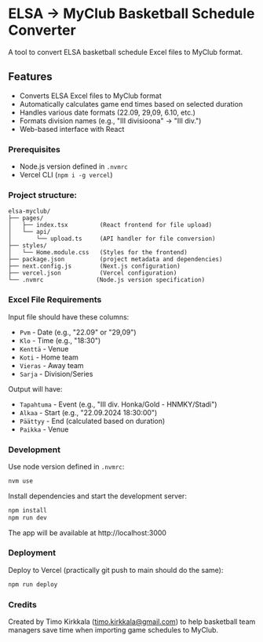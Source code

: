 # ELSA -> MyClub Basketball Schedule Converter

A tool to convert ELSA basketball schedule Excel files to MyClub format.

## Features

- Converts ELSA Excel files to MyClub format
- Automatically calculates game end times based on selected duration
- Handles various date formats (22.09, 29,09, 6.10, etc.)
- Formats division names (e.g., "III divisioona" → "III div.")
- Web-based interface with React

### Prerequisites
- Node.js version defined in `.nvmrc`
- Vercel CLI (`npm i -g vercel`)

### Project structure:
```
elsa-myclub/
├── pages/
│   ├── index.tsx         (React frontend for file upload)
│   └── api/
│       └── upload.ts     (API handler for file conversion)
├── styles/
│   └── Home.module.css   (Styles for the frontend)
├── package.json          (project metadata and dependencies)
├── next.config.js        (Next.js configuration)
├── vercel.json           (Vercel configuration)
└── .nvmrc               (Node.js version specification)
```

### Excel File Requirements

Input file should have these columns:
- `Pvm` - Date (e.g., "22.09" or "29,09")
- `Klo` - Time (e.g., "18:30")
- `Kenttä` - Venue
- `Koti` - Home team
- `Vieras` - Away team
- `Sarja` - Division/Series

Output will have:
- `Tapahtuma` - Event (e.g., "III div. Honka/Gold - HNMKY/Stadi")
- `Alkaa` - Start (e.g., "22.09.2024 18:30:00")
- `Päättyy` - End (calculated based on duration)
- `Paikka` - Venue

### Development
Use node version defined in `.nvmrc`:
```bash
nvm use
```

Install dependencies and start the development server:
```bash
npm install
npm run dev
```

The app will be available at http://localhost:3000

### Deployment
Deploy to Vercel (practically git push to main should do the same):
```bash
npm run deploy
```

### Credits

Created by Timo Kirkkala (timo.kirkkala@gmail.com) to help basketball team managers save time when importing game schedules to MyClub.
